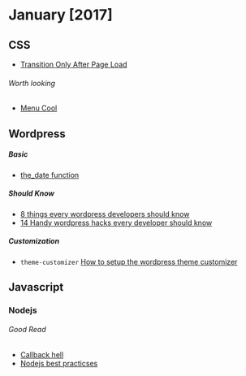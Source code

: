 # January [2017]
[2016]: https://github.com/gistnoor/Links/tree/master/Year

## CSS
* [Transition Only After Page Load](https://css-tricks.com/transitions-only-after-page-load/)

###### Worth looking
* [Menu Cool](http://www.menucool.com/)

## Wordpress

##### Basic
* [the_date function](http://buildwpyourself.com/the-date-function-display-date/)

##### Should Know
* [8 things every wordpress developers should know](http://www.spiralclick.com/blog/8-things-every-wordpress-developer-should-know)
* [14 Handy wordpress hacks every developer should know](https://premium.wpmudev.org/blog/14-handy-wordpress-hacks-every-developer-should-know/)


##### Customization
* ``theme-customizer`` [How to setup the wordpress theme customizer](http://buildwpyourself.com/wordpress-theme-customizer/)


## Javascript

### Nodejs

###### Good Read
* [Callback hell](http://callbackhell.com/)
* [Nodejs best practicses](http://justbuildsomething.com/node-js-best-practices/)
